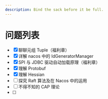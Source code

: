 ```yaml
---
description: Bind the sack before it be full.
---
```


# 问题列表

* [x] 聊聊元组 Tuple（福利章）
* [x] 详解 nacos 中的 IdGeneratorManager
* [x] SPI 与 JDBC 驱动自动加载原理（福利章）
* [x] 理解 Protobuf
* [x] 理解 Hessian
* [ ] 探究 Raft 算法及在 Nacos 中的运用
* [ ] 不得不知的 CAP 理论
* [ ] 


